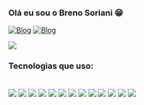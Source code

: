 
### Olá eu sou o Breno Soriani 😁

[![Blog](https://img.shields.io/badge/Instagram-E4405F?style=for-the-badge&logo=instagram&logoColor=white)](https://www.instagram.com/brenosoriani_/)
[![Blog](https://img.shields.io/badge/LinkedIn-0077B5?style=for-the-badge&logo=linkedin&logoColor=white)]()

<p align="left">
 <img src="https://media0.giphy.com/media/v1.Y2lkPTc5MGI3NjExb2M2M211NzJ0ajZ2dTk1c3Z4MmVzMGhnNWg1bHNnbDYzdDRobHZmZiZlcD12MV9pbnRlcm5hbF9naWZfYnlfaWQmY3Q9Zw/6huhKzcdp02onx5Afu/giphy.gif">
</p>



### Tecnologias que uso:

<div style ="display: inline_block"> <br/>
<img align="center" src="https://img.shields.io/badge/Ubuntu-E95420?style=for-the-badge&logo=ubuntu&logoColor=white"/>
<img align="center" src="https://img.shields.io/badge/JavaScript-F7DF1E?style=for-the-badge&logo=javascript&logoColor=black"/>
<img align="center" src="https://img.shields.io/badge/Bootstrap-563D7C?style=for-the-badge&logo=bootstrap&logoColor=white"/>
<img align="center" src="https://img.shields.io/badge/python-3670A0?style=for-the-badge&logo=python&logoColor=ffdd54"/>
<img align="center" src="https://img.shields.io/badge/java-%23ED8B00.svg?style=for-the-badge&logo=openjdk&logoColor=white"/>
<img align="center" src="https://img.shields.io/badge/spring-%236DB33F.svg?style=for-the-badge&logo=spring&logoColor=white"/>
<img align="center" src="https://img.shields.io/badge/PostgreSQL-000?style=for-the-badge&logo=postgresql"/>
<img align="center" src="https://img.shields.io/badge/MySQL-00000F?style=for-the-badge&logo=mysql&logoColor=white"/>
<img align="center" src="https://img.shields.io/badge/MongoDB-%234ea94b.svg?style=for-the-badge&logo=mongodb&logoColor=white"/>
<img align="center" src="https://img.shields.io/badge/GIT-E44C30?style=for-the-badge&logo=git&logoColor=white"/>
<img align="center" src="https://img.shields.io/badge/Figma-696969?style=for-the-badge&logo=figma&logoColor=figma"/>
<img align="center" src="https://img.shields.io/badge/node.js-6DA55F?style=for-the-badge&logo=node.js&logoColor=white"/>
<img align="center" src="https://img.shields.io/badge/Postman-FF6C37.svg?style=for-the-badge&logo=Postman&logoColor=white"/>



  
</div>
